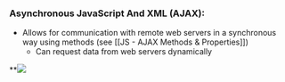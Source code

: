 ### Asynchronous JavaScript And XML (AJAX): 
* Allows for communication with remote web servers in a synchronous way using methods (see [[JS - AJAX Methods & Properties]])
	* Can request data from web servers dynamically

**![](https://lh4.googleusercontent.com/BuYeY9F_J4MNM2eAIjGqC0oQ5uboydU7UXY7q9u2d3ahMl2kFsAypbTTi4TGQbRYDnYneW81ec6AjF8gVnvP8QJVvZm_QfJrGZmhhARoeiLWQq-Z8THa8e55j6LJYVeQvfVdVDs88Q6r9E1KGYVFnxQ)

